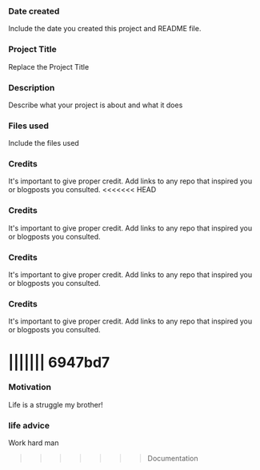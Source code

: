 ### Date created
Include the date you created this project and README file.

### Project Title
Replace the Project Title

### Description
Describe what your project is about and what it does

### Files used
Include the files used

### Credits
It's important to give proper credit. Add links to any repo that inspired you or blogposts you consulted.
<<<<<<< HEAD
### Credits
It's important to give proper credit. Add links to any repo that inspired you or blogposts you consulted.
### Credits
It's important to give proper credit. Add links to any repo that inspired you or blogposts you consulted.
### Credits
It's important to give proper credit. Add links to any repo that inspired you or blogposts you consulted.

||||||| 6947bd7
=======
### Motivation
 Life is a struggle my brother!
 ### life advice
 Work hard man
>>>>>>> Documentation


